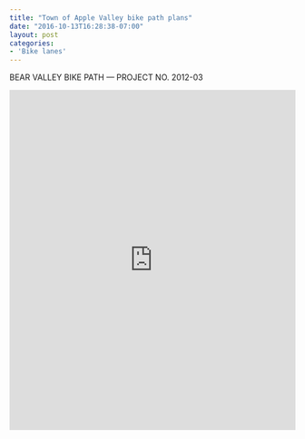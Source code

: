 ```yaml
---
title: "Town of Apple Valley bike path plans"
date: "2016-10-13T16:28:38-07:00"
layout: post
categories:
- 'Bike lanes'
---
```


BEAR VALLEY BIKE PATH — PROJECT NO. 2012-03

<iframe class="scribd_iframe_embed" data-aspect-ratio="0.7729220222793488" data-auto-height="false" frameborder="0" height="600" id="doc_30851" loading="lazy" scrolling="no" src="https://www.scribd.com/embeds/344192487/content?start_page=1&view_mode=scroll&access_key=key-1T7yKsQ3YHD40MUeeJSn&show_recommendations=true" width="100%"></iframe>